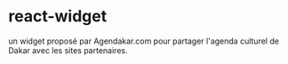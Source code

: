 react-widget
============

un widget proposé par Agendakar.com pour partager l'agenda culturel de Dakar avec les sites partenaires.

 
